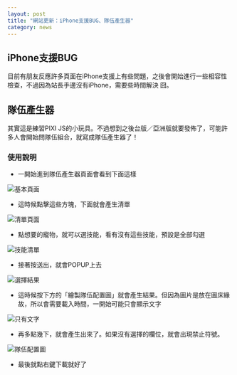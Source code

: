 ```yaml
---
layout: post
title: "網站更新：iPhone支援BUG、隊伍產生器"
category: news
---
```


## iPhone支援BUG

目前有朋友反應許多頁面在iPhone支援上有些問題，之後會開始進行一些相容性檢查，不過因為站長手邊沒有iPhone，需要些時間解決 囧。

## 隊伍產生器

其實這是練習PIXI JS的小玩具。不過想到之後台版／亞洲版就要發佈了，可能許多人會開始問隊伍組合，就寫成隊伍產生器了！

### 使用說明

- 一開始進到隊伍產生器頁面會看到下面這樣

![基本頁面](http://i.imgbox.com/jM3XJ9c4.jpg "基本頁面")

- 這時候點擊這些方塊，下面就會產生清單

![清單頁面](http://i.imgbox.com/VMytY208.jpg "寵物清單")

- 點想要的寵物，就可以選技能，看有沒有這些技能，預設是全部勾選

![技能清單](http://i.imgbox.com/qcZYr2B0.jpg "技能清單")

- 接著按送出，就會POPUP上去

![選擇結果](http://i.imgbox.com/AitpxNW1.jpg "選擇結果")

- 這時候按下方的「繪製隊伍配置圖」就會產生結果。但因為圖片是放在圖床緣故，所以會需要載入時間，一開始可能只會顯示文字

![只有文字](http://i.imgbox.com/6CpiACsJ.jpg "只有文字")

- 再多點幾下，就會產生出來了。如果沒有選擇的欄位，就會出現禁止符號。

![隊伍配置圖](http://i.imgbox.com/X7JzdoUX.jpg "隊伍配置圖")

- 最後就點右鍵下載就好了
